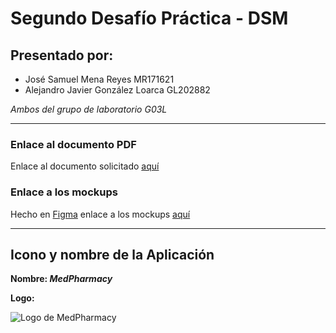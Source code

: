 # Segundo Desafío Práctica - DSM

## Presentado por:
- José Samuel Mena Reyes MR171621
- Alejandro Javier González Loarca GL202882

*Ambos del grupo de laboratorio G03L*

---
### Enlace al documento PDF
Enlace al documento solicitado [aquí](https://docs.google.com/document/d/1HP9cg6yGqJEwH_B5uBN4dziZRYFybmQ3PFCY_YpYRck/edit?usp=sharing)

### Enlace a los mockups
Hecho en [Figma](https://figma.com) enlace a los mockups [aquí](https://www.figma.com/file/uMgapJLX5NDl04gT6oNwHB/DSM-T2?node-id=1%3A8)

---

## Icono y nombre de la Aplicación
**Nombre: *MedPharmacy***

**Logo:**

![Logo de MedPharmacy][logo]

[logo]: https://github.com/JSamuelM/DSM-T2-MR171621-GL202882/docs/logo.png "Logo de MedPharmacy"